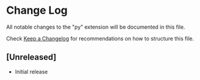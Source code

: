 # Change Log
All notable changes to the "py" extension will be documented in this file.

Check [Keep a Changelog](http://keepachangelog.com/) for recommendations on how to structure this file.

## [Unreleased]
- Initial release